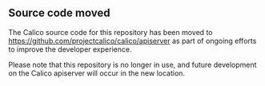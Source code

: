 ## Source code moved

The Calico source code for this repository has been moved to https://github.com/projectcalico/calico/apiserver as part of ongoing efforts to improve
the developer experience. 

Please note that this repository is no longer in use, and future development on the Calico apiserver will occur in the new location.

